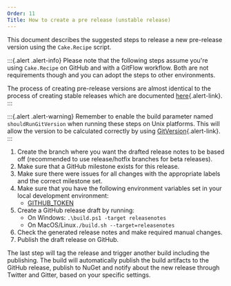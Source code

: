 ```yaml
---
Order: 11
Title: How to create a pre release (unstable release)
---
```


This document describes the suggested steps to release a new pre-release version using the `Cake.Recipe` script.

:::{.alert .alert-info}
Please note that the following steps assume you're using `Cake.Recipe` on GitHub and with a GitFlow workflow.
Both are not requirements though and you can adopt the steps to other environments.

The process of creating pre-release versions are almost identical to the process of creating stable releases
which are documented [here](create-release){.alert-link}.
:::

:::{.alert .alert-warning}
Remember to enable the build parameter named `shouldRunGitVersion` when running these steps on Unix platforms.
This will allow the version to be calculated correctly by using [GitVersion](https://github.com/GitTools/GitVersion){.alert-link}.
:::

1. Create the branch where you want the drafted release notes to be based off (recommended to use release/hotfix branches for beta releases).
2. Make sure that a GitHub milestone exists for this release.
3. Make sure there were issues for all changes with the appropriate labels and the correct milestone set.
4. Make sure that you have the following environment variables set in your local development environment:
   - [GITHUB_TOKEN](../fundamentals/environment-variables#github_token)
5. Create a GitHub release draft by running:
   - On Windows: `.\build.ps1 -target releasenotes`
   - On MacOS/Linux`./build.sh --target=releasenotes`
6. Check the generated release notes and make required manual changes.
7. Publish the draft release on GitHub.

The last step will tag the release and trigger another build including the publishing. The build will automatically publish the build artifacts to the GitHub release, publish to NuGet and notify about the new release through Twitter and Gitter, based on your specific settings.
